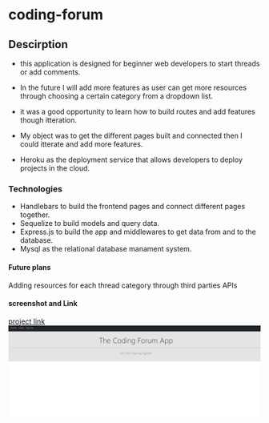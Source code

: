 # coding-forum

## Descirption
- this application is designed for beginner web developers to start threads or add comments.
- In the future I will add more features as user can get more resources through choosing a certain category from a dropdown list.


- it was a good opportunity to learn how to build routes and add features though itteration.
- My object was to get the different pages built and connected then I could itterate and add more features.
- Heroku as the deployment service that allows developers to deploy projects in the cloud.

### Technologies

- Handlebars to build the frontend pages and connect different pages together.
- Sequelize to build models and query data.
- Express.js to build the app and middlewares to get data from and to the database.
- Mysql as the relational database manament system.

#### Future plans
Adding resources for each thread category through third parties APIs

#### screenshot and Link

[project link](https://young-taiga-42670.herokuapp.com)
![project screenshot](./public/images/the%20coding%20forum%20.jpg)